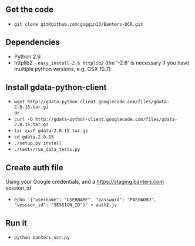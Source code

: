 ## Get the code
* `git clone git@github.com:goggin13/Banters-OCR.git`

## Dependencies
* Python 2.6  
* httplib2 - `easy_install-2.6 httplib2` (the '-2.6' is necessary if you have multiple python versions, e.g. OSX 10.7)  

## Install gdata-python-client  
* `wget http://gdata-python-client.googlecode.com/files/gdata-2.0.15.tar.gz`  
or  
* `curl -O http://gdata-python-client.googlecode.com/files/gdata-2.0.15.tar.gz`  
* `tar zxvf gdata-2.0.15.tar.gz`  
* `cd gdata-2.0.15`  
* `./setup.py install`  
* `./tests/run_data_tests.py`  

## Create auth file
Using your Google credentials, and a https://staging.banters.com session_id  
* `echo '{"username": "USERNAME", "password": "PASSWORD", "session_id": "SESSION_ID"}' > auth2.js`  

## Run it
* `python banters_ocr.py`
